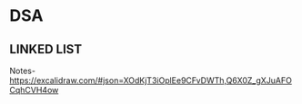 # DSA

## LINKED LIST

Notes-https://excalidraw.com/#json=XOdKjT3iOplEe9CFvDWTh,Q6X0Z_gXJuAFOCqhCVH4ow